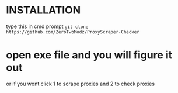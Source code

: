 # INSTALLATION

type this in cmd prompt `git clone https://github.com/ZeroTwoModz/ProxyScraper-Checker`

# open exe file and you will figure it out

or if you wont click 1 to scrape proxies and 2 to check proxies
